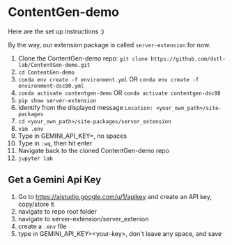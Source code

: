 # ContentGen-demo

Here are the set up instructions :)

By the way, our extension package is called `server-extension` for now.

1. Clone the ContentGen-demo repo: `git clone https://github.com/dstl-lab/ContentGen-demo.git`
2. `cd ContentGen-demo`
3. `conda env create -f environment.yml` OR `conda env create -f environment-dsc80.yml`
4. `conda activate contentgen-demo` OR `conda activate contentgen-dsc80`
5. `pip show server-extension`
6. Identify from the displayed message `Location: <your_own_path>/site-packages`
7. `cd <your_own_path>/site-packages/server_extension`
8. `vim .env`
9. Type in GEMINI_API_KEY=<your-api-key>, no spaces
10. Type in `:wq`, then hit enter
11. Navigate back to the cloned ContentGen-demo repo
12. `jupyter lab`


## Get a Gemini Api Key
1. Go to https://aistudio.google.com/u/1/apikey and create an API key, copy/store it
2. navigate to repo root folder
3. navigate to server-extension/server_extenion
4. create a `.env` file
5. type in GEMINI_API_KEY=\<your-key\>, don't leave any space, and save

